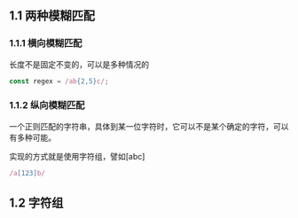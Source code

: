 ## 1.1 两种模糊匹配
### 1.1.1 横向模糊匹配
长度不是固定不变的，可以是多种情况的
```js
const regex = /ab{2,5}c/;
```

### 1.1.2 纵向模糊匹配
一个正则匹配的字符串，具体到某一位字符时，它可以不是某个确定的字符，可以有多种可能。

实现的方式就是使用字符组，譬如[abc]
```js
/a[123]b/
```

## 1.2 字符组

